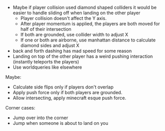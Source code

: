 - Maybe if player collision used diamond shaped colliders it would be easier to handle sliding off when landing on the other player
  - Player collision doesn't affect the Y axis.
  - After player momentum is applied, the players are both moved for half of their intersection
  - If both are grounded, use collider width to adjust X
  - If one or both are airborne, use manhattan distance to calculate diamond sides and adjust X
- back and forth dashing has mad speed for some reason
- Landing on top of the other player has a weird pushing interaction (instantly teleports the players)
- Use worldqueries like elsewhere

Maybe:
- Calculate side flips only if players don't overlap
- Apply push force only if both players are grounded.
- Allow intersecting, apply minecraft esque push force.

Corner cases:
- Jump over into the corner
- Jump when someone is about to land on you
